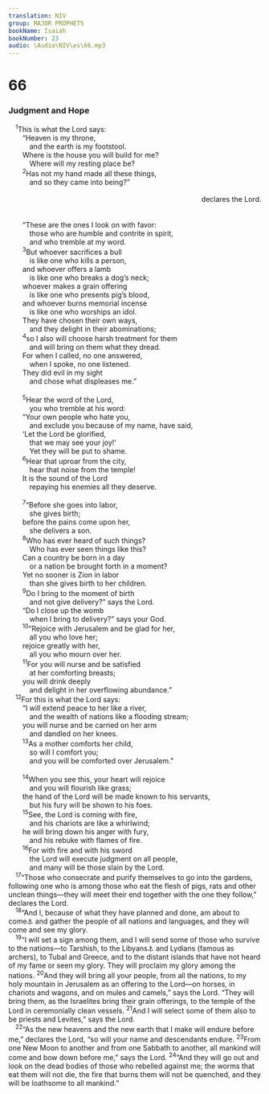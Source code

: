 ```yaml
---
translation: NIV
group: MAJOR PROPHETS
bookName: Isaiah 
bookNumber: 23
audio: \Audio\NIV\es\66.mp3
---
```


<div class="title"><h1>66</h1><h3>Judgment and Hope </h3></div>
<span class="verse es_66_1"> <sup>1</sup>This is what the Lord says: <br/>  “Heaven is my throne, <br/>   and the earth is my footstool. <br/>  Where is the house you will build for me? <br/>   Where will my resting place be? <br/></span>
<span class="verse es_66_2">  <sup>2</sup>Has not my hand made all these things, <br/>   and so they came into being?” <br/> <aside style="text-align:right;">declares the Lord. </aside><br/><br/>  “These are the ones I look on with favor: <br/>   those who are humble and contrite in spirit, <br/>   and who tremble at my word. <br/></span>
<span class="verse es_66_3">  <sup>3</sup>But whoever sacrifices a bull <br/>   is like one who kills a person, <br/>  and whoever offers a lamb <br/>   is like one who breaks a dog’s neck; <br/>  whoever makes a grain offering <br/>   is like one who presents pig’s blood, <br/>  and whoever burns memorial incense <br/>   is like one who worships an idol. <br/>  They have chosen their own ways, <br/>   and they delight in their abominations; <br/></span>
<span class="verse es_66_4">  <sup>4</sup>so I also will choose harsh treatment for them <br/>   and will bring on them what they dread. <br/>  For when I called, no one answered, <br/>   when I spoke, no one listened. <br/>  They did evil in my sight <br/>   and chose what displeases me.” <br/><br/></span>
<span class="verse es_66_5">  <sup>5</sup>Hear the word of the Lord, <br/>   you who tremble at his word: <br/>  “Your own people who hate you, <br/>   and exclude you because of my name, have said, <br/>  ‘Let the Lord be glorified, <br/>   that we may see your joy!’ <br/>   Yet they will be put to shame. <br/></span>
<span class="verse es_66_6">  <sup>6</sup>Hear that uproar from the city, <br/>   hear that noise from the temple! <br/>  It is the sound of the Lord<br/>   repaying his enemies all they deserve. <br/><br/></span>
<span class="verse es_66_7">  <sup>7</sup>“Before she goes into labor, <br/>   she gives birth; <br/>  before the pains come upon her, <br/>   she delivers a son. <br/></span>
<span class="verse es_66_8">  <sup>8</sup>Who has ever heard of such things? <br/>   Who has ever seen things like this? <br/>  Can a country be born in a day <br/>   or a nation be brought forth in a moment? <br/>  Yet no sooner is Zion in labor <br/>   than she gives birth to her children. <br/></span>
<span class="verse es_66_9">  <sup>9</sup>Do I bring to the moment of birth <br/>   and not give delivery?” says the Lord. <br/>  “Do I close up the womb <br/>   when I bring to delivery?” says your God. <br/></span>
<span class="verse es_66_10">  <sup>10</sup>“Rejoice with Jerusalem and be glad for her, <br/>   all you who love her; <br/>  rejoice greatly with her, <br/>   all you who mourn over her. <br/></span>
<span class="verse es_66_11">  <sup>11</sup>For you will nurse and be satisfied <br/>   at her comforting breasts; <br/>  you will drink deeply <br/>   and delight in her overflowing abundance.” <br/></span>
<span class="verse es_66_12"> <sup>12</sup>For this is what the Lord says: <br/>  “I will extend peace to her like a river, <br/>   and the wealth of nations like a flooding stream; <br/>  you will nurse and be carried on her arm <br/>   and dandled on her knees. <br/></span>
<span class="verse es_66_13">  <sup>13</sup>As a mother comforts her child, <br/>   so will I comfort you; <br/>   and you will be comforted over Jerusalem.” <br/><br/></span>
<span class="verse es_66_14">  <sup>14</sup>When you see this, your heart will rejoice <br/>   and you will flourish like grass; <br/>  the hand of the Lord will be made known to his servants, <br/>   but his fury will be shown to his foes. <br/></span>
<span class="verse es_66_15">  <sup>15</sup>See, the Lord is coming with fire, <br/>   and his chariots are like a whirlwind; <br/>  he will bring down his anger with fury, <br/>   and his rebuke with flames of fire. <br/></span>
<span class="verse es_66_16">  <sup>16</sup>For with fire and with his sword <br/>   the Lord will execute judgment on all people, <br/>   and many will be those slain by the Lord. <br/></span>
<span class="verse es_66_17"> <sup>17</sup>“Those who consecrate and purify themselves to go into the gardens, following one who is among those who eat the flesh of pigs, rats and other unclean things—they will meet their end together with the one they follow,” declares the Lord. <br/></span>
<span class="verse es_66_18"> <sup>18</sup>“And I, because of what they have planned and done, am about to come<a data-toggle="tooltip" data-placement="bottom" title="The meaning of the Hebrew for this clause is uncertain.">⚓</a> and gather the people of all nations and languages, and they will come and see my glory. <br/></span>
<span class="verse es_66_19"> <sup>19</sup>“I will set a sign among them, and I will send some of those who survive to the nations—to Tarshish, to the Libyans<a data-toggle="tooltip" data-placement="bottom" title="Some Septuagint manuscripts Put (Libyans); Hebrew Pul">⚓</a> and Lydians (famous as archers), to Tubal and Greece, and to the distant islands that have not heard of my fame or seen my glory. They will proclaim my glory among the nations. </span>
<span class="verse es_66_20"><sup>20</sup>And they will bring all your people, from all the nations, to my holy mountain in Jerusalem as an offering to the Lord—on horses, in chariots and wagons, and on mules and camels,” says the Lord. “They will bring them, as the Israelites bring their grain offerings, to the temple of the Lord in ceremonially clean vessels. </span>
<span class="verse es_66_21"><sup>21</sup>And I will select some of them also to be priests and Levites,” says the Lord. <br/></span>
<span class="verse es_66_22"> <sup>22</sup>“As the new heavens and the new earth that I make will endure before me,” declares the Lord, “so will your name and descendants endure. </span>
<span class="verse es_66_23"><sup>23</sup>From one New Moon to another and from one Sabbath to another, all mankind will come and bow down before me,” says the Lord. </span>
<span class="verse es_66_24"><sup>24</sup>“And they will go out and look on the dead bodies of those who rebelled against me; the worms that eat them will not die, the fire that burns them will not be quenched, and they will be loathsome to all mankind.” <br/></span>
